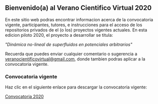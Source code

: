 ## Bienvenido(a) al Verano Cientifico Virtual 2020

En este sitio web podras encontrar informacion acerca de la convocatoria vigente, participantes, tutores, e instrucciones para el acceso de los repositorios privados de el (o los) proyectos vigentes actuales. En esta edicion piloto 2020, el proyecto a desarrollar se titula:

*_"Dinámica no-lineal de superfluidos en potenciales arbitrarios"_*

Recuerda que puedes enviar cualquier comentario o sugerencia a veranocientificovirtual@gmail.com, donde tambien podras aplicar a la convocatoria vigente.

### Convocatoria vigente
Haz clic en el siguiente enlace para descargar la convocatoria vigente:

[Convocatoria 2020](https://veranocientificovirtual.github.io/docs/convocatoria_borrador.pdf)
